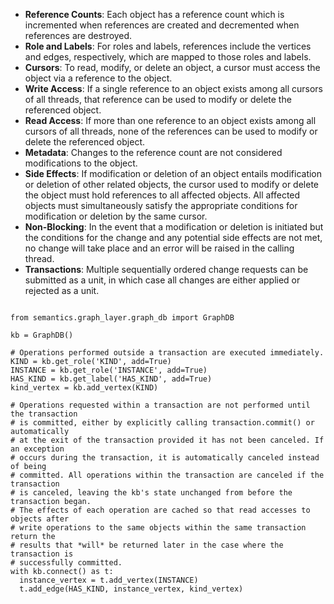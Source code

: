 * **Reference Counts**: Each object has a reference count which is incremented when 
  references are created and decremented when references are destroyed.
* **Role and Labels**: For roles and labels, references include the vertices and 
  edges, respectively, which are mapped to those roles and labels.
* **Cursors**: To read, modify, or delete an object, a cursor must access the 
  object via a reference to the object.
* **Write Access**: If a single reference to an object exists among all cursors of all
  threads, that reference can be used to modify or delete the referenced object.
* **Read Access**: If more than one reference to an object exists among all cursors of
  all threads, none of the references can be used to modify or delete the referenced 
  object.
* **Metadata**: Changes to the reference count are not considered modifications to 
  the object.  
* **Side Effects**: If modification or deletion of an object entails modification or 
  deletion of other related objects, the cursor used to modify or delete the object 
  must hold references to all affected objects. All affected objects must 
  simultaneously satisfy the appropriate conditions for modification or deletion by 
  the same cursor.
* **Non-Blocking**: In the event that a modification or deletion is initiated but 
  the conditions for the change and any potential side effects are not met, no change 
  will take place and an error will be raised in the calling thread.
* **Transactions**: Multiple sequentially ordered change requests can be submitted as 
  a unit, in which case all changes are either applied or rejected as a unit.

```python3

from semantics.graph_layer.graph_db import GraphDB

kb = GraphDB()

# Operations performed outside a transaction are executed immediately.
KIND = kb.get_role('KIND', add=True)
INSTANCE = kb.get_role('INSTANCE', add=True)
HAS_KIND = kb.get_label('HAS_KIND', add=True)
kind_vertex = kb.add_vertex(KIND)

# Operations requested within a transaction are not performed until the transaction
# is committed, either by explicitly calling transaction.commit() or automatically
# at the exit of the transaction provided it has not been canceled. If an exception
# occurs during the transaction, it is automatically canceled instead of being
# committed. All operations within the transaction are canceled if the transaction
# is canceled, leaving the kb's state unchanged from before the transaction began.
# The effects of each operation are cached so that read accesses to objects after 
# write operations to the same objects within the same transaction return the 
# results that *will* be returned later in the case where the transaction is 
# successfully committed. 
with kb.connect() as t:
  instance_vertex = t.add_vertex(INSTANCE)
  t.add_edge(HAS_KIND, instance_vertex, kind_vertex)

```
